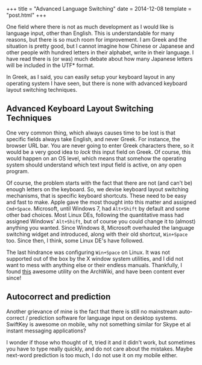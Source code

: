 +++
title = "Advanced Language Switching"
date = 2014-12-08
template = "post.html"
+++

One field where there is not as much development as I would like is language input, other than English. This is understandable for many reasons, but there is so much room for improvement. I am Greek and the situation is pretty good, but I cannot imagine how Chinese or Japanese and other people with hundred letters in their alphabet, write in their language. I have read there is (or was) much debate about how many Japanese letters will be included in the UTF* format.

In Greek, as I said, you can easily setup your keyboard layout in any operating system I have seen, but there is none with advanced keyboard layout switching techniques.

## Advanced Keyboard Layout Switching Techniques

One very common thing, which always causes time to be lost is that specific fields always take English, and never Greek. For instance, the browser URL bar. You are never going to enter Greek characters there, so it would be a very good idea to *lock* this input field on Greek. Of course, this would happen on an OS level, which means that somehow the operating system should understand which text input field is active, on any open program.

Of course, the problem starts with the fact that there are not (and can't be) enough letters on the keyboard. So, we devise keyboard layout switching mechanisms, that is specific keyboard shortcuts. These need to be easy and fast to make. Apple gave the most thought into this matter and assigned `Cmd+Space`. Microsoft, until Windows 7, had `Alt+Shift` by default and some other bad choices. Most Linux DEs, following the quantitative mass had assigned Windows' `Alt+Shift`, but of course you could change it to (almost) anything you wanted. Since Windows 8, Microsoft overhauled the language switching widget and introduced, along with their old shortcut, `Win+Space` too. Since then, I think, some Linux DE's have followed.

The last hindrance was configuring `Win+Space` on Linux. It was not supported out of the box by the X window system utilities, and I did not want to mess with anything else or their endless manuals. Thankfully, I found [this](https://github.com/ierton/xkb-switch) awesome utility on the ArchWiki, and have been content ever since!

## Autocorrect and prediction

Another grievance of mine is the fact that there is still no mainstream auto-correct / prediction software for language input on desktop systems. SwiftKey is awesome on mobile, why not something similar for Skype et al instant messaging applications?

I wonder if those who thought of it, tried it and it didn't work, but sometimes you have to type really quickly, and do not care about the mistakes. Maybe next-word prediction is too much, I do not use it on my mobile either.
